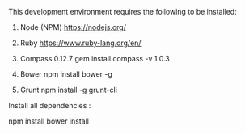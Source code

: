 This development environment requires the following to be installed:


1. Node (NPM)
https://nodejs.org/


2. Ruby
https://www.ruby-lang.org/en/


3. Compass 0.12.7
gem install compass -v 1.0.3


4. Bower
npm install bower -g


5. Grunt
npm install -g grunt-cli



Install all dependencies :

npm install
bower install